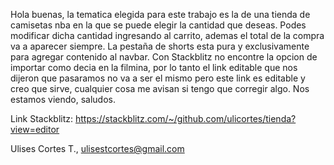 Hola buenas, la tematica elegida para este trabajo es la de una tienda de camisetas nba en la que se puede
elegir la cantidad que deseas. Podes modificar dicha cantidad ingresando al carrito, ademas el total de la compra
va a aparecer siempre. La pestaña de shorts esta pura y exclusivamente para agregar contenido al navbar.
Con Stackblitz no encontre la opcion de importar como decia en la filmina, por lo tanto el link editable que
nos dijeron que pasaramos no va a ser el mismo pero este link es editable y creo que sirve, cualquier cosa me avisan si tengo que corregir algo. Nos estamos viendo, saludos.

Link Stackblitz: https://stackblitz.com/~/github.com/ulicortes/tienda?view=editor

Ulises Cortes T., ulisestcortes@gmail.com
